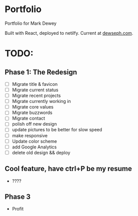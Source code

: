 # Portfolio

Portfolio for Mark Dewey

Built with React, deployed to netilfy. Current at [dewseph.com](https://www.dewseph.com).

# TODO:

## Phase 1: The Redesign

- [ ] Migrate title & favicon
- [ ] Migrate current status
- [ ] Migrate recent projects
- [ ] Migrate currently working in
- [ ] Migrate core values
- [ ] Migrate buzzwords
- [ ] Migrate contact
- [ ] polish off new design
- [ ] update pictures to be better for slow speed
- [ ] make responsive
- [ ] Update color scheme
- [ ] add Google Analytics
- [ ] delete old design && deploy

## Cool feature, have ctrl+P be my resume

- ????

## Phase 3

- Profit
